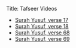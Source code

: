 Title: Tafseer Videos

- [Surah Yusuf, verse 17]({filename}/tafseer/yusuf17.md)
- [Surah Yusuf, verse 18]({filename}/tafseer/Surah-Yusuf-Verse-18.md)
- [Surah Yusuf, verse 68]({filename}/tafseer/yusuf68.md)
- [Surah Yusuf, verse 69]({filename}/tafseer/yusuf69.md)